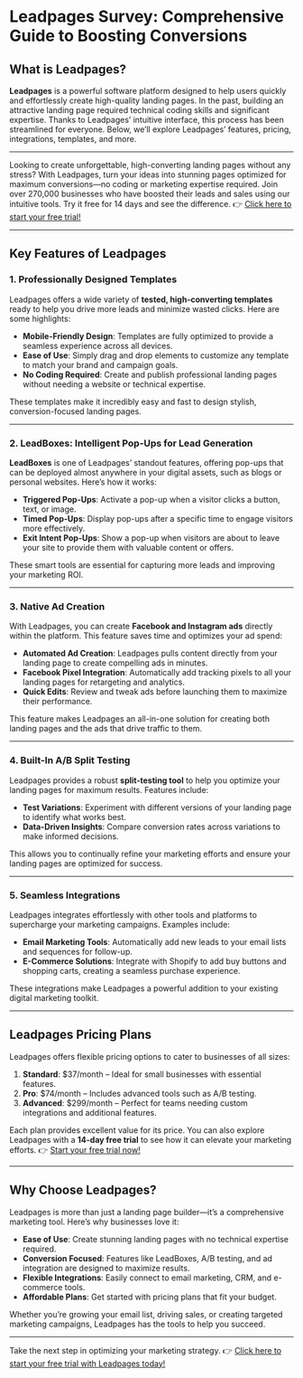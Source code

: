 # Leadpages Survey: Comprehensive Guide to Boosting Conversions

## What is Leadpages?

**Leadpages** is a powerful software platform designed to help users quickly and effortlessly create high-quality landing pages. In the past, building an attractive landing page required technical coding skills and significant expertise. Thanks to Leadpages’ intuitive interface, this process has been streamlined for everyone. Below, we’ll explore Leadpages’ features, pricing, integrations, templates, and more.

---

Looking to create unforgettable, high-converting landing pages without any stress? With Leadpages, turn your ideas into stunning pages optimized for maximum conversions—no coding or marketing expertise required. Join over 270,000 businesses who have boosted their leads and sales using our intuitive tools. Try it free for 14 days and see the difference. 👉 [Click here to start your free trial!](https://bit.ly/LEadPages)

---

## Key Features of Leadpages

### 1. Professionally Designed Templates

Leadpages offers a wide variety of **tested, high-converting templates** ready to help you drive more leads and minimize wasted clicks. Here are some highlights:

- **Mobile-Friendly Design**: Templates are fully optimized to provide a seamless experience across all devices.
- **Ease of Use**: Simply drag and drop elements to customize any template to match your brand and campaign goals.
- **No Coding Required**: Create and publish professional landing pages without needing a website or technical expertise.

These templates make it incredibly easy and fast to design stylish, conversion-focused landing pages.

---

### 2. LeadBoxes: Intelligent Pop-Ups for Lead Generation

**LeadBoxes** is one of Leadpages’ standout features, offering pop-ups that can be deployed almost anywhere in your digital assets, such as blogs or personal websites. Here’s how it works:

- **Triggered Pop-Ups**: Activate a pop-up when a visitor clicks a button, text, or image.
- **Timed Pop-Ups**: Display pop-ups after a specific time to engage visitors more effectively.
- **Exit Intent Pop-Ups**: Show a pop-up when visitors are about to leave your site to provide them with valuable content or offers.

These smart tools are essential for capturing more leads and improving your marketing ROI.

---

### 3. Native Ad Creation

With Leadpages, you can create **Facebook and Instagram ads** directly within the platform. This feature saves time and optimizes your ad spend:

- **Automated Ad Creation**: Leadpages pulls content directly from your landing page to create compelling ads in minutes.
- **Facebook Pixel Integration**: Automatically add tracking pixels to all your landing pages for retargeting and analytics.
- **Quick Edits**: Review and tweak ads before launching them to maximize their performance.

This feature makes Leadpages an all-in-one solution for creating both landing pages and the ads that drive traffic to them.

---

### 4. Built-In A/B Split Testing

Leadpages provides a robust **split-testing tool** to help you optimize your landing pages for maximum results. Features include:

- **Test Variations**: Experiment with different versions of your landing page to identify what works best.
- **Data-Driven Insights**: Compare conversion rates across variations to make informed decisions.

This allows you to continually refine your marketing efforts and ensure your landing pages are optimized for success.

---

### 5. Seamless Integrations

Leadpages integrates effortlessly with other tools and platforms to supercharge your marketing campaigns. Examples include:

- **Email Marketing Tools**: Automatically add new leads to your email lists and sequences for follow-up.
- **E-Commerce Solutions**: Integrate with Shopify to add buy buttons and shopping carts, creating a seamless purchase experience.

These integrations make Leadpages a powerful addition to your existing digital marketing toolkit.

---

## Leadpages Pricing Plans

Leadpages offers flexible pricing options to cater to businesses of all sizes:

1. **Standard**: $37/month – Ideal for small businesses with essential features.
2. **Pro**: $74/month – Includes advanced tools such as A/B testing.
3. **Advanced**: $299/month – Perfect for teams needing custom integrations and additional features.

Each plan provides excellent value for its price. You can also explore Leadpages with a **14-day free trial** to see how it can elevate your marketing efforts. 👉 [Start your free trial now!](https://bit.ly/LEadPages)

---

## Why Choose Leadpages?

Leadpages is more than just a landing page builder—it’s a comprehensive marketing tool. Here’s why businesses love it:

- **Ease of Use**: Create stunning landing pages with no technical expertise required.
- **Conversion Focused**: Features like LeadBoxes, A/B testing, and ad integration are designed to maximize results.
- **Flexible Integrations**: Easily connect to email marketing, CRM, and e-commerce tools.
- **Affordable Plans**: Get started with pricing plans that fit your budget.

Whether you’re growing your email list, driving sales, or creating targeted marketing campaigns, Leadpages has the tools to help you succeed.

---

Take the next step in optimizing your marketing strategy. 👉 [Click here to start your free trial with Leadpages today!](https://bit.ly/LEadPages)
